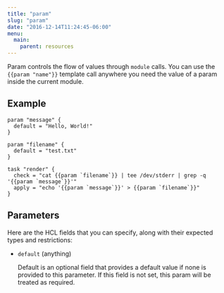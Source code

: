 ```yaml
---
title: "param"
slug: "param"
date: "2016-12-14T11:24:45-06:00"
menu:
  main:
    parent: resources
---
```



Param controls the flow of values through `module` calls. You can use the
`{{param "name"}}` template call anywhere you need the value of a param
inside the current module.


## Example

```hcl
param "message" {
  default = "Hello, World!"
}

param "filename" {
  default = "test.txt"
}

task "render" {
  check = "cat {{param `filename`}} | tee /dev/stderr | grep -q '{{param `message`}}'"
  apply = "echo '{{param `message`}}' > {{param `filename`}}"
}

```


## Parameters

Here are the HCL fields that you can specify, along with their expected types
and restrictions:


- `default` (anything)

  Default is an optional field that provides a default value if none is
provided to this parameter. If this field is not set, this param will be
treated as required.




